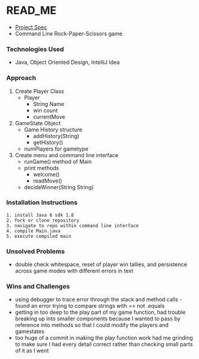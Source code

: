 # READ_ME

- [Project Spec](https://git.generalassemb.ly/SECA/project-I/tree/master)
- Command Line Rock-Paper-Scissors game

### Technologies Used
- Java, Object Oriented Design, IntelliJ Idea

### Approach
1. Create Player Class
    - Player
      - String Name
      - win count
      - currentMove
2. GameState Object 
    - Game History structure
      - addHistory(String)
      - getHistory()
    - numPlayers for gametype
3. Create menu and command line interface
    - runGame() method of Main
    - print methods
      - welcome()
      - readMove()
    - decideWinner(String String)


### Installation Instructions
    1. install Java 8 sdk 1.8
    2. fork or clone repository
    3. navigate to repo within command line interface
    4. compile Main.java
    5. execute compiled main

### Unsolved Problems
- double check whitespace, reset of player win tallies, and persistence across game modes with different errors in text

### Wins and Challenges
-   using debugger to trace error through the stack and method calls
        - found an error trying to compare strings with == not .equals
-   getting in too deep to the play part of my game function, had trouble breaking up into smaller components because I wanted to pass by reference into methods so that I could modify the players and gamestates
-   too huge of a commit in making the play function work had me grinding to make sure I had every detail correct rather than checking small parts of it as I went
